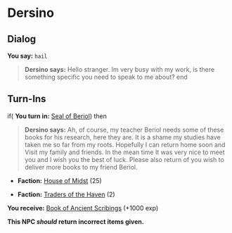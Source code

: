 # Dersino


## Dialog

**You say:** `hail`



>**Dersino says:** Hello stranger. Im very busy with my work, is there something specific you need to speak to me about?
end

## Turn-Ins





if( **You turn in:** [Seal of Beriol](/item/4769)) then


>**Dersino says:** Ah, of course, my teacher Beriol needs some of these books for his research, here they are. It is a shame my studies have taken me so far from my roots. Hopefully I can return home soon and Visit my family and friends. In the mean time It was very nice to meet you and I wish you the best of luck. Please also return of you wish to deliver more books to my friend Beriol.
 

* __Faction:__ [House of Midst](/faction/1511) (25)


* __Faction:__ [Traders of the Haven](/faction/1508) (2)


 **You receive:**  [Book of Ancient Scribings](/item/4770) (+1000 exp)

**This NPC *should* return incorrect items given.**

